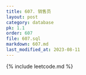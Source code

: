 ```yaml
---
title: 607. 销售员
layout: post
category: database
pk: 1.1
order: 607
file: 607.sql
markdown: 607.md
last_modified_at: 2023-08-11
---
```


{% include leetcode.md %}